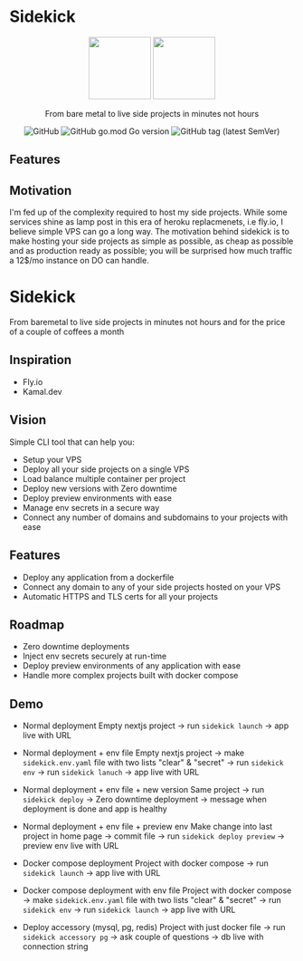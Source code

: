 # Sidekick

<div align="center">
  <div>
    <img width="110px" src="https://emoji.aranja.com/static/emoji-data/img-apple-160/1f91c-1f3fb.png">
    <img width="110px" src="https://emoji.aranja.com/static/emoji-data/img-apple-160/1f91b-1f3fb.png">
  </div>

From bare metal to live side projects in minutes not hours

![GitHub](https://img.shields.io/github/license/ms-mousa/sidekick)
![GitHub go.mod Go version](https://img.shields.io/github/go-mod/go-version/ms-mousa/sidekick)
![GitHub tag (latest SemVer)](https://img.shields.io/github/v/tag/ms-mousa/sidekick)

</div>

## Features


## Motivation

I'm fed up of the complexity required to host my side projects. While some services shine as lamp post in this era of heroku replacmenets, i.e fly.io, I believe simple VPS can go a long way. The motivation behind sidekick is to make hosting your side projects as simple as possible, as cheap as possible and as production ready as possible; you will be surprised how much traffic a 12$/mo instance on DO can handle.

# Sidekick

From baremetal to live side projects in minutes not hours and for the price of a couple of coffees a month

## Inspiration

- Fly.io
- Kamal.dev

## Vision

Simple CLI tool that can help you:

- Setup your VPS
- Deploy all your side projects on a single VPS
- Load balance multiple container per project
- Deploy new versions with Zero downtime
- Deploy preview environments with ease
- Manage env secrets in a secure way
- Connect any number of domains and subdomains to your projects with ease

## Features

- Deploy any application from a dockerfile
- Connect any domain to any of your side projects hosted on your VPS
- Automatic HTTPS and TLS certs for all your projects

## Roadmap

- Zero downtime deployments
- Inject env secrets securely at run-time
- Deploy preview environments of any application with ease
- Handle more complex projects built with docker compose

## Demo

- Normal deployment
  Empty nextjs project -> run `sidekick launch` -> app live with URL
- Normal deployment + env file
  Empty nextjs project -> make `sidekick.env.yaml` file with two lists "clear" & "secret" -> run `sidekick env` -> run `sidekick lanuch` -> app live with URL
- Normal deployment + env file + new version
  Same project -> run `sidekick deploy` -> Zero downtime deployment -> message when deployment is done and app is healthy
- Normal deployment + env file + preview env
  Make change into last project in home page -> commit file -> run `sidekick deploy preview` -> preview env live with URL

- Docker compose deployment
  Project with docker compose -> run `sidekick launch` -> app live with URL
- Docker compose deployment with env file
  Project with docker compose -> make `sidekick.env.yaml` file with two lists "clear" & "secret" -> run `sidekick env` -> run `sidekick launch` -> app live with URL

- Deploy accessory (mysql, pg, redis)
  Project with just docker file -> run `sidekick accessory pg` -> ask couple of questions -> db live with connection string

